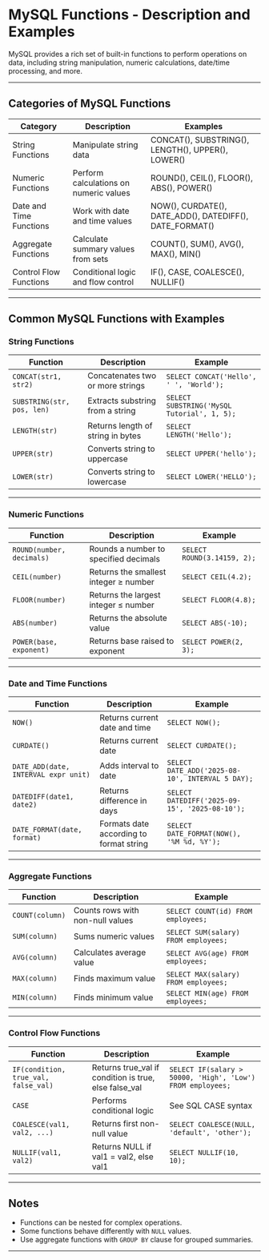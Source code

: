 # MySQL Functions - Description and Examples

MySQL provides a rich set of built-in functions to perform operations on data, including string manipulation, numeric calculations, date/time processing, and more.

---

## Categories of MySQL Functions

| Category        | Description                             | Examples                             |
|-----------------|-----------------------------------------|------------------------------------|
| String Functions | Manipulate string data                  | CONCAT(), SUBSTRING(), LENGTH(), UPPER(), LOWER() |
| Numeric Functions| Perform calculations on numeric values | ROUND(), CEIL(), FLOOR(), ABS(), POWER() |
| Date and Time Functions | Work with date and time values       | NOW(), CURDATE(), DATE_ADD(), DATEDIFF(), DATE_FORMAT() |
| Aggregate Functions | Calculate summary values from sets    | COUNT(), SUM(), AVG(), MAX(), MIN() |
| Control Flow Functions | Conditional logic and flow control     | IF(), CASE, COALESCE(), NULLIF()   |

---

## Common MySQL Functions with Examples

### String Functions

| Function             | Description                             | Example                              |
|----------------------|---------------------------------------|------------------------------------|
| `CONCAT(str1, str2)` | Concatenates two or more strings      | `SELECT CONCAT('Hello', ' ', 'World');` |
| `SUBSTRING(str, pos, len)` | Extracts substring from a string       | `SELECT SUBSTRING('MySQL Tutorial', 1, 5);` |
| `LENGTH(str)`        | Returns length of string in bytes     | `SELECT LENGTH('Hello');`           |
| `UPPER(str)`         | Converts string to uppercase          | `SELECT UPPER('hello');`            |
| `LOWER(str)`         | Converts string to lowercase          | `SELECT LOWER('HELLO');`            |

---

### Numeric Functions

| Function          | Description                            | Example                          |
|-------------------|--------------------------------------|---------------------------------|
| `ROUND(number, decimals)` | Rounds a number to specified decimals | `SELECT ROUND(3.14159, 2);`     |
| `CEIL(number)`    | Returns the smallest integer ≥ number | `SELECT CEIL(4.2);`              |
| `FLOOR(number)`   | Returns the largest integer ≤ number  | `SELECT FLOOR(4.8);`             |
| `ABS(number)`     | Returns the absolute value            | `SELECT ABS(-10);`               |
| `POWER(base, exponent)` | Returns base raised to exponent    | `SELECT POWER(2, 3);`            |

---

### Date and Time Functions

| Function           | Description                         | Example                                |
|--------------------|-----------------------------------|--------------------------------------|
| `NOW()`            | Returns current date and time     | `SELECT NOW();`                       |
| `CURDATE()`        | Returns current date              | `SELECT CURDATE();`                   |
| `DATE_ADD(date, INTERVAL expr unit)` | Adds interval to date                | `SELECT DATE_ADD('2025-08-10', INTERVAL 5 DAY);` |
| `DATEDIFF(date1, date2)` | Returns difference in days         | `SELECT DATEDIFF('2025-09-15', '2025-08-10');` |
| `DATE_FORMAT(date, format)` | Formats date according to format string | `SELECT DATE_FORMAT(NOW(), '%M %d, %Y');` |

---

### Aggregate Functions

| Function      | Description                             | Example                          |
|---------------|---------------------------------------|---------------------------------|
| `COUNT(column)` | Counts rows with non-null values      | `SELECT COUNT(id) FROM employees;` |
| `SUM(column)`   | Sums numeric values                   | `SELECT SUM(salary) FROM employees;` |
| `AVG(column)`   | Calculates average value              | `SELECT AVG(age) FROM employees;` |
| `MAX(column)`   | Finds maximum value                   | `SELECT MAX(salary) FROM employees;` |
| `MIN(column)`   | Finds minimum value                   | `SELECT MIN(age) FROM employees;` |

---

### Control Flow Functions

| Function      | Description                             | Example                          |
|---------------|---------------------------------------|---------------------------------|
| `IF(condition, true_val, false_val)` | Returns true_val if condition is true, else false_val | `SELECT IF(salary > 50000, 'High', 'Low') FROM employees;` |
| `CASE`        | Performs conditional logic             | See SQL CASE syntax              |
| `COALESCE(val1, val2, ...)` | Returns first non-null value         | `SELECT COALESCE(NULL, 'default', 'other');` |
| `NULLIF(val1, val2)` | Returns NULL if val1 = val2, else val1 | `SELECT NULLIF(10, 10);`        |

---

## Notes

- Functions can be nested for complex operations.
- Some functions behave differently with `NULL` values.
- Use aggregate functions with `GROUP BY` clause for grouped summaries.

---
